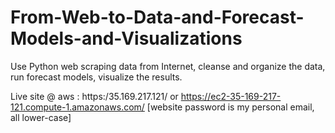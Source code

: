 # From-Web-to-Data-and-Forecast-Models-and-Visualizations
Use Python web scraping data from Internet, cleanse and organize the data, run forecast models, visualize the results.   

Live site @ aws : https:/35.169.217.121/ or https://ec2-35-169-217-121.compute-1.amazonaws.com/
[website password is my personal email, all lower-case]






